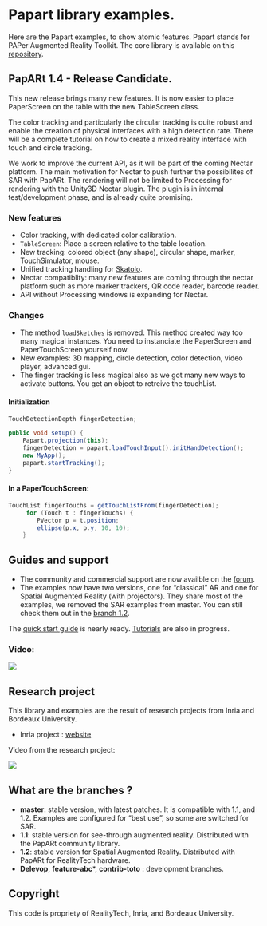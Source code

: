 # Papart library examples.

Here are the Papart examples, to show atomic features.
Papart stands for PAPer Augmented Reality Toolkit. The core library is 
available on this [repository](https://github.com/poqudrof/papart).

## PapARt 1.4 - Release Candidate.

This new release brings many new features. It is now easier to place PaperScreen on the table with 
the new TableScreen class. 

The color tracking and particularly the circular tracking is quite robust and enable the creation of 
physical interfaces with a high detection rate. There will be a complete tutorial on how to create 
a mixed reality interface with touch and circle tracking. 

We work to improve the current API, as it will be part of the coming Nectar platform. The main 
motivation for Nectar to push further the possibilites of SAR with PapARt. The rendering will not
be limited to Processing for rendering with the Unity3D Nectar plugin. The plugin is in 
internal test/development phase, and is already quite promising. 

### New features

* Color tracking, with dedicated color calibration. 
* `TableScreen`: Place a screen relative to the table location. 
* New tracking: colored object (any shape), circular shape, marker, TouchSimulator, mouse.
* Unified tracking handling for [Skatolo](https://github.com/Rea-lity-Tech/Skatolo). 
* Nectar compatiblity: many new features are coming through the nectar platform such as more marker trackers, QR code reader, barcode reader.
* API without Processing windows is expanding for Nectar.

### Changes 

* The method `loadSketches` is removed. This method created way too many magical instances. You need to instanciate the PaperScreen and PaperTouchScreen yourself now. 
* New examples: 3D mapping, circle detection, color detection, video player, advanced gui.
* The finger tracking is less magical also as we got many new ways to activate buttons. You get an object to retreive the touchList.

#### Initialization
``` java
TouchDetectionDepth fingerDetection;

public void setup() {
    Papart.projection(this);
    fingerDetection = papart.loadTouchInput().initHandDetection();
    new MyApp();
    papart.startTracking();
}

```

#### In a PaperTouchScreen:
``` java 
TouchList fingerTouchs = getTouchListFrom(fingerDetection);
     for (Touch t : fingerTouchs) {
	    PVector p = t.position;
	    ellipse(p.x, p.y, 10, 10);
	}
```


## Guides and support


- The community and commercial support are now availble on the [forum](http://forum.rea.lity.tech). 
- The examples now have two versions, one for “classical” AR and one for Spatial Augmented Reality (with projectors). They share most of the examples, we removed the SAR examples from master. You can still check them out in the [branch 1.2](https://github.com/poqudrof/Papart-examples/tree/1.2/). 

The [quick start guide](http://forum.rea.lity.tech/t/quick-start-with-a-webcam/18) is nearly ready. [Tutorials](http://forum.rea.lity.tech/c/papart-tutorials) are also in progress. 


### Video:
[![](https://github.com/poqudrof/PapARt/blob/master/video_screenshot.png?raw=true)](https://youtu.be/bMwKVOuZ9EA)

## Research project

This library and examples are the result of research projects from Inria and Bordeaux University. 

* Inria project : [website](https://project.inria.fr/papart/fr/)

Video from the research project:

[![](https://github.com/potioc/Papart-examples/blob/master/screenshot2.png?raw=true)](https://youtu.be/ZBndzLAM5I8)


## What are the branches ?

* **master**: stable version, with latest patches. It is compatible with 1.1, and 1.2. Examples are configured for “best use”, so some are switched for SAR.
* **1.1**: stable version for see-through augmented reality. Distributed with the PapARt community library.  
* **1.2**: stable version for Spatial Augmented Reality. Distributed with PapARt for RealityTech hardware.
* **Delevop**, **feature-abc***, **contrib-toto** : development branches.

## Copyright

This code is propriety of RealityTech, Inria, and Bordeaux University.
